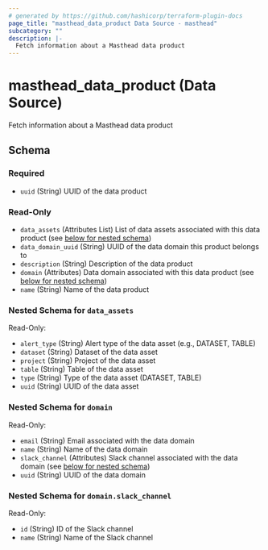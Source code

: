 ```yaml
---
# generated by https://github.com/hashicorp/terraform-plugin-docs
page_title: "masthead_data_product Data Source - masthead"
subcategory: ""
description: |-
  Fetch information about a Masthead data product
---
```


# masthead_data_product (Data Source)

Fetch information about a Masthead data product



<!-- schema generated by tfplugindocs -->
## Schema

### Required

- `uuid` (String) UUID of the data product

### Read-Only

- `data_assets` (Attributes List) List of data assets associated with this data product (see [below for nested schema](#nestedatt--data_assets))
- `data_domain_uuid` (String) UUID of the data domain this product belongs to
- `description` (String) Description of the data product
- `domain` (Attributes) Data domain associated with this data product (see [below for nested schema](#nestedatt--domain))
- `name` (String) Name of the data product

<a id="nestedatt--data_assets"></a>
### Nested Schema for `data_assets`

Read-Only:

- `alert_type` (String) Alert type of the data asset (e.g., DATASET, TABLE)
- `dataset` (String) Dataset of the data asset
- `project` (String) Project of the data asset
- `table` (String) Table of the data asset
- `type` (String) Type of the data asset (DATASET, TABLE)
- `uuid` (String) UUID of the data asset


<a id="nestedatt--domain"></a>
### Nested Schema for `domain`

Read-Only:

- `email` (String) Email associated with the data domain
- `name` (String) Name of the data domain
- `slack_channel` (Attributes) Slack channel associated with the data domain (see [below for nested schema](#nestedatt--domain--slack_channel))
- `uuid` (String) UUID of the data domain

<a id="nestedatt--domain--slack_channel"></a>
### Nested Schema for `domain.slack_channel`

Read-Only:

- `id` (String) ID of the Slack channel
- `name` (String) Name of the Slack channel
